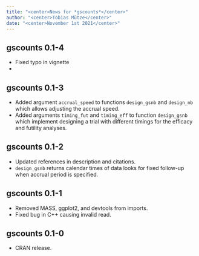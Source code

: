```yaml
---
title: "<center>News for *gscounts*</center>"
author: "<center>Tobias Mütze</center>"
date: "<center>November 1st 2021</center>"
---
```


## gscounts 0.1-4

* Fixed typo in vignette
* 

## gscounts 0.1-3

* Added argument `accrual_speed` to functions `design_gsnb` and `design_nb` which allows adjusting the accrual speed.
* Added arguments `timing_fut` and `timing_eff` to function `design_gsnb` which implement designing a trial with different timings for the efficacy and futility analyses.


## gscounts 0.1-2

* Updated references in description and citations.
* `design_gsnb` returns calendar times of data looks for fixed follow-up when accrual period is specified.

## gscounts 0.1-1

* Removed MASS, ggplot2, and devtools from imports.
* Fixed bug in C++ causing invalid read.

## gscounts 0.1-0

* CRAN release.
